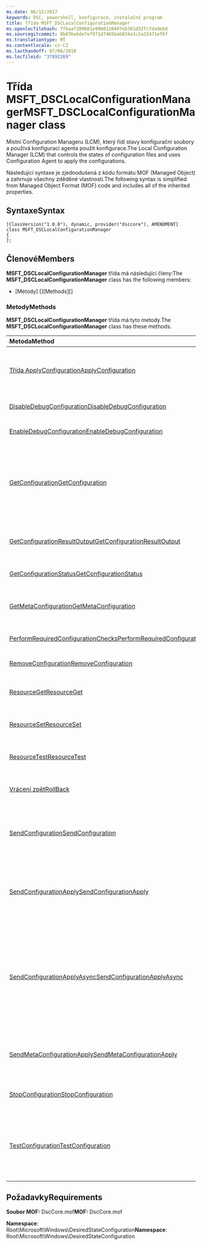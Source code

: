 ```yaml
---
ms.date: 06/12/2017
keywords: DSC, powershell, konfigurace, instalační program
title: Třída MSFT_DSCLocalConfigurationManager
ms.openlocfilehash: 7f6aaf209601e99b0120407eb301d32fcfda9eb8
ms.sourcegitcommit: 8b076ebde7ef971d7465bab834a3c2a32471ef6f
ms.translationtype: MT
ms.contentlocale: cs-CZ
ms.lasthandoff: 07/06/2018
ms.locfileid: "37892269"
---
```

# <a name="msftdsclocalconfigurationmanager-class"></a><span data-ttu-id="272a7-103">Třída MSFT_DSCLocalConfigurationManager</span><span class="sxs-lookup"><span data-stu-id="272a7-103">MSFT_DSCLocalConfigurationManager class</span></span>

<span data-ttu-id="272a7-104">Místní Configuration Manageru (LCM), který řídí stavy konfigurační soubory a používá konfiguraci agenta použít konfigurace.</span><span class="sxs-lookup"><span data-stu-id="272a7-104">The Local Configuration Manager (LCM) that controls the states of configuration files and uses Configuration Agent to apply the configurations.</span></span>

<span data-ttu-id="272a7-105">Následující syntaxe je zjednodušená z kódu formátu MOF (Managed Object) a zahrnuje všechny zděděné vlastnosti.</span><span class="sxs-lookup"><span data-stu-id="272a7-105">The following syntax is simplified from Managed Object Format (MOF) code and includes all of the inherited properties.</span></span>

## <a name="syntax"></a><span data-ttu-id="272a7-106">Syntaxe</span><span class="sxs-lookup"><span data-stu-id="272a7-106">Syntax</span></span>

```
[ClassVersion("1.0.0"), dynamic, provider("dsccore"), AMENDMENT]
class MSFT_DSCLocalConfigurationManager
{
};
```

## <a name="members"></a><span data-ttu-id="272a7-107">Členové</span><span class="sxs-lookup"><span data-stu-id="272a7-107">Members</span></span>

<span data-ttu-id="272a7-108">**MSFT_DSCLocalConfigurationManager** třída má následující členy:</span><span class="sxs-lookup"><span data-stu-id="272a7-108">The **MSFT_DSCLocalConfigurationManager** class has the following members:</span></span>

- <span data-ttu-id="272a7-109">[Metody] []</span><span class="sxs-lookup"><span data-stu-id="272a7-109">[Methods][]</span></span>

### <a name="methods"></a><span data-ttu-id="272a7-110">Metody</span><span class="sxs-lookup"><span data-stu-id="272a7-110">Methods</span></span>

<span data-ttu-id="272a7-111">**MSFT_DSCLocalConfigurationManager** třída má tyto metody.</span><span class="sxs-lookup"><span data-stu-id="272a7-111">The **MSFT_DSCLocalConfigurationManager** class has these methods.</span></span>

|<span data-ttu-id="272a7-112">Metoda</span><span class="sxs-lookup"><span data-stu-id="272a7-112">Method</span></span> |<span data-ttu-id="272a7-113">Popis</span><span class="sxs-lookup"><span data-stu-id="272a7-113">Description</span></span> |
|:--- |:---|
| [<span data-ttu-id="272a7-114">Třída ApplyConfiguration</span><span class="sxs-lookup"><span data-stu-id="272a7-114">ApplyConfiguration</span></span>](msft-dsclocalconfigurationmanager-applyconfiguration.md)| <span data-ttu-id="272a7-115">Pomocí agenta konfigurace použije konfiguraci, která čeká na vyřízení.</span><span class="sxs-lookup"><span data-stu-id="272a7-115">Uses the Configuration Agent to apply the configuration that is pending.</span></span>|
| [<span data-ttu-id="272a7-116">DisableDebugConfiguration</span><span class="sxs-lookup"><span data-stu-id="272a7-116">DisableDebugConfiguration</span></span>](msft-dsclocalconfigurationmanager-disabledebugconfiguration.md)| <span data-ttu-id="272a7-117">Zakáže ladění prostředků DSC.</span><span class="sxs-lookup"><span data-stu-id="272a7-117">Disables DSC resource debugging.</span></span>|
| [<span data-ttu-id="272a7-118">EnableDebugConfiguration</span><span class="sxs-lookup"><span data-stu-id="272a7-118">EnableDebugConfiguration</span></span>](msft-dsclocalconfigurationmanager-enabledebugconfiguration.md)| <span data-ttu-id="272a7-119">Povolí ladění prostředků DSC.</span><span class="sxs-lookup"><span data-stu-id="272a7-119">Enables DSC resource debugging.</span></span>|
| [<span data-ttu-id="272a7-120">GetConfiguration</span><span class="sxs-lookup"><span data-stu-id="272a7-120">GetConfiguration</span></span>](msft-dsclocalconfigurationmanager-getconfiguration.md)| <span data-ttu-id="272a7-121">Odešle dokument konfigurace spravovaných uzlů a používá **získat** metody konfigurace agenta použít danou konfiguraci.</span><span class="sxs-lookup"><span data-stu-id="272a7-121">Sends the configuration document to the managed node and uses the **Get** method of the Configuration Agent to apply the configuration.</span></span>|
| [<span data-ttu-id="272a7-122">GetConfigurationResultOutput</span><span class="sxs-lookup"><span data-stu-id="272a7-122">GetConfigurationResultOutput</span></span>](msft-dsclocalconfigurationmanager-getconfigurationresultoutput.md)| <span data-ttu-id="272a7-123">Získá výstup agenta konfigurace týkající se určité úlohy.</span><span class="sxs-lookup"><span data-stu-id="272a7-123">Gets the Configuration Agent output relating to a specific job.</span></span>|
| [<span data-ttu-id="272a7-124">GetConfigurationStatus</span><span class="sxs-lookup"><span data-stu-id="272a7-124">GetConfigurationStatus</span></span>](msft-dsclocalconfigurationmanager-getconfigurationstatus.md)| <span data-ttu-id="272a7-125">Zobrazit historii stavu konfigurace.</span><span class="sxs-lookup"><span data-stu-id="272a7-125">Get the configuration status history.</span></span>|
| [<span data-ttu-id="272a7-126">GetMetaConfiguration</span><span class="sxs-lookup"><span data-stu-id="272a7-126">GetMetaConfiguration</span></span>](msft-dsclocalconfigurationmanager-getmetaconfiguration.md)| <span data-ttu-id="272a7-127">Získá LCM nastavení, které se používají k řízení konfigurace agenta.</span><span class="sxs-lookup"><span data-stu-id="272a7-127">Gets the LCM settings that are used to control Configuration Agent.</span></span>|
| [<span data-ttu-id="272a7-128">PerformRequiredConfigurationChecks</span><span class="sxs-lookup"><span data-stu-id="272a7-128">PerformRequiredConfigurationChecks</span></span>](msft-dsclocalconfigurationmanager-performrequiredconfigurationchecks.md)| <span data-ttu-id="272a7-129">Spustí kontrolu konzistence.</span><span class="sxs-lookup"><span data-stu-id="272a7-129">Starts the consistency check.</span></span>|
| [<span data-ttu-id="272a7-130">RemoveConfiguration</span><span class="sxs-lookup"><span data-stu-id="272a7-130">RemoveConfiguration</span></span>](msft-dsclocalconfigurationmanager-removeconfiguration.md)| <span data-ttu-id="272a7-131">Odstraní konfigurační soubory.</span><span class="sxs-lookup"><span data-stu-id="272a7-131">Removes the configuration files.</span></span>|
| [<span data-ttu-id="272a7-132">ResourceGet</span><span class="sxs-lookup"><span data-stu-id="272a7-132">ResourceGet</span></span>](msft-dsclocalconfigurationmanager-resourceget.md)| <span data-ttu-id="272a7-133">Volá přímo **získat** metoda prostředek DSC.</span><span class="sxs-lookup"><span data-stu-id="272a7-133">Directly calls the **Get** method of a DSC resource.</span></span>|
| [<span data-ttu-id="272a7-134">ResourceSet</span><span class="sxs-lookup"><span data-stu-id="272a7-134">ResourceSet</span></span>](msft-dsclocalconfigurationmanager-resourceset.md)| <span data-ttu-id="272a7-135">Volá přímo **nastavit** metoda prostředek DSC.</span><span class="sxs-lookup"><span data-stu-id="272a7-135">Directly calls the **Set** method of a DSC resource.</span></span>|
| [<span data-ttu-id="272a7-136">ResourceTest</span><span class="sxs-lookup"><span data-stu-id="272a7-136">ResourceTest</span></span>](msft-dsclocalconfigurationmanager-resourcetest.md)| <span data-ttu-id="272a7-137">Volá přímo **Test** metoda prostředek DSC.</span><span class="sxs-lookup"><span data-stu-id="272a7-137">Directly calls the **Test** method of a DSC resource.</span></span>|
| [<span data-ttu-id="272a7-138">Vrácení zpět</span><span class="sxs-lookup"><span data-stu-id="272a7-138">RollBack</span></span>](msft-dsclocalconfigurationmanager-rollback.md)| <span data-ttu-id="272a7-139">Zobrazí souhrn po zpět předchozí konfiguraci.</span><span class="sxs-lookup"><span data-stu-id="272a7-139">Rolls back to a previous configuration.</span></span>|
| [<span data-ttu-id="272a7-140">SendConfiguration</span><span class="sxs-lookup"><span data-stu-id="272a7-140">SendConfiguration</span></span>](msft-dsclocalconfigurationmanager-sendconfiguration.md)| <span data-ttu-id="272a7-141">Odešle dokument konfigurace spravovaných uzlů a uloží ho jako nedokončená změna.</span><span class="sxs-lookup"><span data-stu-id="272a7-141">Sends the configuration document to the managed node and saves it as a pending change.</span></span>|
| [<span data-ttu-id="272a7-142">SendConfigurationApply</span><span class="sxs-lookup"><span data-stu-id="272a7-142">SendConfigurationApply</span></span>](msft-dsclocalconfigurationmanager-sendconfigurationapply.md)| <span data-ttu-id="272a7-143">Odešle dokument konfigurace spravovaných uzlů a použít danou konfiguraci pomocí konfigurace agenta.</span><span class="sxs-lookup"><span data-stu-id="272a7-143">Sends the configuration document to the managed node and uses the Configuration Agent to apply the configuration.</span></span>|
| [<span data-ttu-id="272a7-144">SendConfigurationApplyAsync</span><span class="sxs-lookup"><span data-stu-id="272a7-144">SendConfigurationApplyAsync</span></span>](msft-dsclocalconfigurationmanager-sendconfigurationapplyasync.md)| <span data-ttu-id="272a7-145">Poslat dokument konfigurace spravovaných uzlů a začnete používat konfigurace agenta pro použití konfigurace.</span><span class="sxs-lookup"><span data-stu-id="272a7-145">Send the configuration document to the managed node and start using the Configuration Agent to apply the configuration.</span></span> <span data-ttu-id="272a7-146">Použijte GetConfigurationResultOutput k načtení výsledků výstupu.</span><span class="sxs-lookup"><span data-stu-id="272a7-146">Use GetConfigurationResultOutput to retrieve result output.</span></span>|
| [<span data-ttu-id="272a7-147">SendMetaConfigurationApply</span><span class="sxs-lookup"><span data-stu-id="272a7-147">SendMetaConfigurationApply</span></span>](msft-dsclocalconfigurationmanager-sendmetaconfigurationapply.md)| <span data-ttu-id="272a7-148">Nastaví LCM nastavení, které se používají k řízení konfigurace agenta.</span><span class="sxs-lookup"><span data-stu-id="272a7-148">Sets the LCM settings that are used to control the Configuration Agent.</span></span>|
| [<span data-ttu-id="272a7-149">StopConfiguration</span><span class="sxs-lookup"><span data-stu-id="272a7-149">StopConfiguration</span></span>](msft-dsclocalconfigurationmanager-stopconfiguration.md)| <span data-ttu-id="272a7-150">Zastaví probíhající konfigurace.</span><span class="sxs-lookup"><span data-stu-id="272a7-150">Stops the configuration that is in progress.</span></span>|
| [<span data-ttu-id="272a7-151">TestConfiguration</span><span class="sxs-lookup"><span data-stu-id="272a7-151">TestConfiguration</span></span>](msft-dsclocalconfigurationmanager-testconfiguration.md)| <span data-ttu-id="272a7-152">Odešle dokument konfigurace spravovaných uzlů a ověří aktuální konfiguraci proti dokumentu.</span><span class="sxs-lookup"><span data-stu-id="272a7-152">Sends the configuration document to the managed node and verifies the current configuration against the document.</span></span>|

## <a name="requirements"></a><span data-ttu-id="272a7-153">Požadavky</span><span class="sxs-lookup"><span data-stu-id="272a7-153">Requirements</span></span>

<span data-ttu-id="272a7-154">**Soubor MOF:** DscCore.mof</span><span class="sxs-lookup"><span data-stu-id="272a7-154">**MOF:** DscCore.mof</span></span>

<span data-ttu-id="272a7-155">**Namespace**: Root\Microsoft\Windows\DesiredStateConfiguration</span><span class="sxs-lookup"><span data-stu-id="272a7-155">**Namespace**: Root\Microsoft\Windows\DesiredStateConfiguration</span></span>